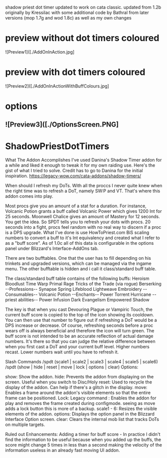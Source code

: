 shadow priest dot timer updated to work on cata classic. updated from 1.2b originally by Kressilac with some additional code by Bathral from later versions (mop 1.7g  and wod 1.8c) as well as my own changes

# preview without dot timers coloured #
![Preview1]([./AddOnInAction.jpg]

# preview with dot timers coloured #
![Preview2]([./AddOnInActionWithBuffColours.jpg]

# options #
![Preview3]([./OptionsScreen.PNG]
-------------

# ShadowPriestDotTimers


What The Addon Accomplishes 
I've used Danina's Shadow Timer addon for a while and liked it enough to tweak it for my own raiding use. Here's the gist of what I tried to solve. Credit has to go to Danina for the initial inspiration. https://legacy-wow.com/cata-addons/shadow-timers/

When should I refresh my DoTs. With all the proccs I never quite knew when the right time was to refresh a DoT, namely SW:P and VT. That's where this addon comes into play.

Most procs give you an amount of a stat for a duration. For instance, Volcanic Potion grants a buff called Volcanic Power which gives 1200 Int for 25 seconds. Moonwell Chalice gives an amount of Mastery for 12 seconds. You get the idea. So SPDT tells you to refresh your dots with procs. 20 seconds into a fight, procs feel random with no real way to discern if a proc is a DPS upgrade. What I've done is use HowToPriest.com BiS scaling numbers to convert a buff to it's Int equivalency and created what I refer to as a "buff score". As of 1.0c all of this data is configurable in the options panel under Blizzard's Interface-AddOns tab.

There are two bufftables. One that the user has to fill depending on his trinkets and upgraded versions, which can be managed via the ingame menu. The other bufftable is hidden and i call it class/standard buff table.

The class/standard buff table contains of the following buffs:
Heroism
Bloodlust
Time Warp
Primal Rage
Tricks of the Trade (via rogue)
Berserking 
--Professions--
Synapse Spring
Lifeblood
Lightweave Embroidery
--Consumables--
Volcanic Potion
--Enchants--
Power Torrent
Hurricane
--priest abilities--
Power Infusion
Dark Evangelism
Empowered Shadow

The key is that when you cast Devouring Plague or Vampiric Touch, the current buff score is copied to the top of the icon showing its cooldown. You can then use that number to figure out if refreshing a DoT would be a DPS increase or decrease. Of course, refreshing seconds before a proc wears off is always beneficial and therefore the icon will turn green. The buff score is not intended to be an accurate reflection of actual damage numbers. It's there so that you can judge the relative difference between when you first cast a DoT and your current buff level. Higher numbers recast. Lower numbers wait until you have to refresh it.

Slash Commands
/spdt (scale1 | scale2 | scale3 | scale4 | scale5 | scale6)
/spdt (show | hide | reset | move | lock | options | clear)
Options:

show: Show the addon.
hide: Prevents the addon from displaying on the screen. Useful when you switch to Disc/Holy
reset: Used to recycle the display of the addon. Can help if there's a glitch in the display.
move: Enables a frame around the addon's visible elements so that the entire frame can be positioned. 
Lock: Legacy command : Enables the addon for play and removes the frame created during configmode. seeing as move adds a lock button this is more of a backup.
scale1 - 6: Resizes the visible elements of the addon.
options: Displays the option panel in the Blizzard Interface Option screen.
clear: Clears the internal mob list that tracks DoTs on multiple targets.

Ruled out Enhancements:
Adding a timer for buff score - In practice I didn't find the information to be useful because when you added up the buffs, the score might change 5 times in less than a second making the velocity of the information useless in an already fast moving UI addon.
